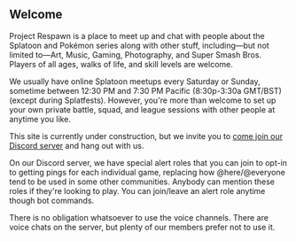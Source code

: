---
---
## Welcome
Project Respawn is a place to meet up and chat with people about the Splatoon
and Pokémon series along with other stuff, including—but not limited to—Art,
Music, Gaming, Photography, and Super Smash Bros. Players of all ages, walks of
life, and skill levels are welcome.

We usually have online Splatoon meetups every Saturday or Sunday, sometime
between 12:30 PM and 7:30 PM Pacific (8:30p-3:30a GMT/BST) (except during
Splatfests). However, you're more than welcome to set up your own private
battle, squad, and league sessions with other people at anytime you like.

This site is currently under construction, but we invite you to
[come join our Discord server](https://discord.gg/e9JqEcx)
and hang out with us.

On our Discord server, we have special alert roles that you can join to opt-in
to getting pings for each individual game, replacing how @here/@everyone tend
to be used in some other communities. Anybody can mention these roles if
they're looking to play. You can join/leave an alert role anytime though bot
commands.

There is no obligation whatsoever to use the voice channels. There are voice
chats on the server, but plenty of our members prefer not to use it.

